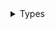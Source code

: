 <details>
<summary>Types</summary>

  - [ExampleA](./ExampleA)
  - [ExampleB](./ExampleB)

</details>

